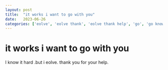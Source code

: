 ```yaml
---
layout: post
title:  "it works i want to go with you"
date:   2023-06-26
categories: ['eolve', 'eolve thank', 'eolve thank help', 'go', 'go know']
---
```

# it works i want to go with you

I know it hard .but i eolve. thank you for your help. 